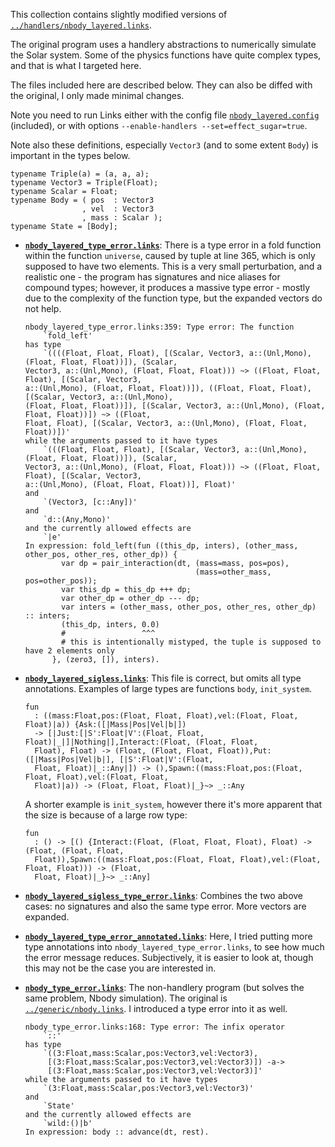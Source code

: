 This collection contains slightly modified versions of [`../handlers/nbody_layered.links`](../handlers/nbody_layered.links).

The original program uses a handlery abstractions to numerically simulate the Solar system. Some of the physics functions have quite complex types, and that is what I targeted here.

The files included here are described below. They can also be diffed with the original, I only made minimal changes.

Note you need to run Links either with the config file [`nbody_layered.config`](nbody_layered.config) (included), or with options `--enable-handlers --set=effect_sugar=true`.

Note also these definitions, especially `Vector3` (and to some extent `Body`) is important in the types below.

```links
typename Triple(a) = (a, a, a);
typename Vector3 = Triple(Float);
typename Scalar = Float;
typename Body = ( pos  : Vector3
                , vel  : Vector3
                , mass : Scalar );
typename State = [Body];
```

* **[`nbody_layered_type_error.links`](nbody_layered_type_error.links)**: There is a type error in a fold function within the function `universe`, caused by tuple at line 365, which is only supposed to have two elements. This is a very small perturbation, and a realistic one - the program has signatures and nice aliases for compound types; however, it produces a massive type error - mostly due to the complexity of the function type, but the expanded vectors do not help.

  ```links
  nbody_layered_type_error.links:359: Type error: The function
      `fold_left'
  has type
      `((((Float, Float, Float), [(Scalar, Vector3, a::(Unl,Mono), (Float, Float, Float))]), (Scalar,
  Vector3, a::(Unl,Mono), (Float, Float, Float))) ~> ((Float, Float, Float), [(Scalar, Vector3,
  a::(Unl,Mono), (Float, Float, Float))]), ((Float, Float, Float), [(Scalar, Vector3, a::(Unl,Mono),
  (Float, Float, Float))]), [(Scalar, Vector3, a::(Unl,Mono), (Float, Float, Float))]) ~> ((Float,
  Float, Float), [(Scalar, Vector3, a::(Unl,Mono), (Float, Float, Float))])'
  while the arguments passed to it have types
      `(((Float, Float, Float), [(Scalar, Vector3, a::(Unl,Mono), (Float, Float, Float))]), (Scalar,
  Vector3, a::(Unl,Mono), (Float, Float, Float))) ~> ((Float, Float, Float), [(Scalar, Vector3,
  a::(Unl,Mono), (Float, Float, Float))], Float)'
  and
      `(Vector3, [c::Any])'
  and
      `d::(Any,Mono)'
  and the currently allowed effects are
      `|e'
  In expression: fold_left(fun ((this_dp, inters), (other_mass, other_pos, other_res, other_dp)) {
          var dp = pair_interaction(dt, (mass=mass, pos=pos),
                                        (mass=other_mass, pos=other_pos));
          var this_dp = this_dp +++ dp;
          var other_dp = other_dp --- dp;
          var inters = (other_mass, other_pos, other_res, other_dp) :: inters;
          (this_dp, inters, 0.0)
          #                 ^^^
          # this is intentionally mistyped, the tuple is supposed to have 2 elements only
        }, (zero3, []), inters).
  ```

* **[`nbody_layered_sigless.links`](nbody_layered_sigless.links)**: This file is correct, but omits all type annotations. Examples of large types are functions `body`, `init_system`.

  ```links
  fun
    : ((mass:Float,pos:(Float, Float, Float),vel:(Float, Float, Float)|a)) {Ask:([|Mass|Pos|Vel|b|])
    -> [|Just:[|S':Float|V':(Float, Float, Float)|_|]|Nothing|],Interact:(Float, (Float, Float,
    Float), Float) -> (Float, (Float, Float, Float)),Put:([|Mass|Pos|Vel|b|], [|S':Float|V':(Float,
    Float, Float)|_::Any|]) -> (),Spawn:((mass:Float,pos:(Float, Float, Float),vel:(Float, Float,
    Float)|a)) -> (Float, Float, Float)|_}~> _::Any
  ```

    A shorter example is `init_system`, however there it's more apparent that the size is because of a large row type:

  ```links
  fun
    : () -> [() {Interact:(Float, (Float, Float, Float), Float) -> (Float, (Float, Float,
    Float)),Spawn:((mass:Float,pos:(Float, Float, Float),vel:(Float, Float, Float))) -> (Float,
    Float, Float)|_}~> _::Any]
  ```

* **[`nbody_layered_sigless_type_error.links`](nbody_layered_sigless_type_error.links)**: Combines the two above cases: no signatures and also the same type error. More vectors are expanded.

* **[`nbody_layered_type_error_annotated.links`](nbody_layered_type_error_annotated.links)**: Here, I tried putting more type annotations into `nbody_layered_type_error.links`, to see how much the error message reduces. Subjectively, it is easier to look at, though this may not be the case you are interested in.

* **[`nbody_type_error.links`](nbody_type_error.links)**: The non-handlery program (but solves the same problem, Nbody simulation). The original is [`../generic/nbody.links`](../generic/nbody.links). I introduced a type error into it as well.

  ```links
  nbody_type_error.links:168: Type error: The infix operator
      `::'
  has type
      `((3:Float,mass:Scalar,pos:Vector3,vel:Vector3),
       [(3:Float,mass:Scalar,pos:Vector3,vel:Vector3)]) -a->
       [(3:Float,mass:Scalar,pos:Vector3,vel:Vector3)]'
  while the arguments passed to it have types
      `(3:Float,mass:Scalar,pos:Vector3,vel:Vector3)'
  and
      `State'
  and the currently allowed effects are
      `wild:()|b'
  In expression: body :: advance(dt, rest).
  ```
